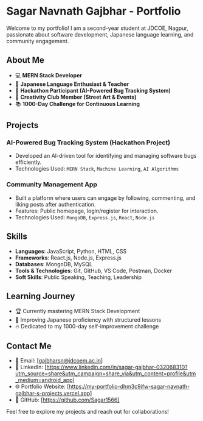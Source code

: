 # Sagar Navnath Gajbhar - Portfolio

Welcome to my portfolio! I am a second-year student at JDCOE, Nagpur, passionate about software development, Japanese language learning, and community engagement.

## About Me
- 💻 **MERN Stack Developer**
- 🎌 **Japanese Language Enthusiast & Teacher**
- 🚀 **Hackathon Participant (AI-Powered Bug Tracking System)**
- 🎨 **Creativity Club Member (Street Art & Events)**
- 📚 **1000-Day Challenge for Continuous Learning**

## Projects
### AI-Powered Bug Tracking System (Hackathon Project)
- Developed an AI-driven tool for identifying and managing software bugs efficiently.
- Technologies Used: `MERN Stack`, `Machine Learning`, `AI Algorithms`

### Community Management App
- Built a platform where users can engage by following, commenting, and liking posts after authentication.
- Features: Public homepage, login/register for interaction.
- Technologies Used: `MongoDB`, `Express.js`, `React`, `Node.js`

## Skills
- **Languages**: JavaScript, Python, HTML, CSS
- **Frameworks**: React.js, Node.js, Express.js
- **Databases**: MongoDB, MySQL
- **Tools & Technologies**: Git, GitHub, VS Code, Postman, Docker
- **Soft Skills**: Public Speaking, Teaching, Leadership

## Learning Journey
- 🏆 Currently mastering MERN Stack Development
- 📖 Improving Japanese proficiency with structured lessons
- 🔥 Dedicated to my 1000-day self-improvement challenge

## Contact Me
- 📧 Email: [gajbharsn@jdcoem.ac.in]
- 💼 LinkedIn: [https://www.linkedin.com/in/sagar-gajbhar-032068310?utm_source=share&utm_campaign=share_via&utm_content=profile&utm_medium=android_app]
- 🌐 Portfolio Website: [https://my-portfolio-dhm3c9ifw-sagar-navnath-gajbhar-s-projects.vercel.app]
- 🐙 GitHub: [https://github.com/Sagar1566]

Feel free to explore my projects and reach out for collaborations!
